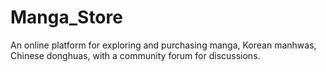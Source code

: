 # Manga_Store
An online platform for exploring and purchasing manga, Korean manhwas, Chinese donghuas, with a community forum for discussions.
